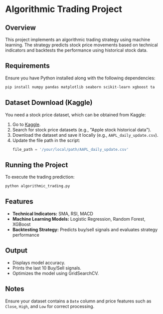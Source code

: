 # Algorithmic Trading Project

## Overview
This project implements an algorithmic trading strategy using machine learning. The strategy predicts stock price movements based on technical indicators and backtests the performance using historical stock data.

## Requirements
Ensure you have Python installed along with the following dependencies:

```bash
pip install numpy pandas matplotlib seaborn scikit-learn xgboost ta
```

## Dataset Download (Kaggle)
You need a stock price dataset, which can be obtained from Kaggle:

1. Go to [Kaggle](https://www.kaggle.com/).
2. Search for stock price datasets (e.g., "Apple stock historical data").
3. Download the dataset and save it locally (e.g., `AAPL_daily_update.csv`).
4. Update the file path in the script:
   ```python
   file_path = '/your/local/path/AAPL_daily_update.csv'
   ```

## Running the Project
To execute the trading prediction:

```bash
python algorithmic_trading.py
```

## Features
- **Technical Indicators:** SMA, RSI, MACD
- **Machine Learning Models:** Logistic Regression, Random Forest, XGBoost
- **Backtesting Strategy:** Predicts buy/sell signals and evaluates strategy performance

## Output
- Displays model accuracy.
- Prints the last 10 Buy/Sell signals.
- Optimizes the model using GridSearchCV.

## Notes
Ensure your dataset contains a `Date` column and price features such as `Close`, `High`, and `Low` for correct processing.
 

